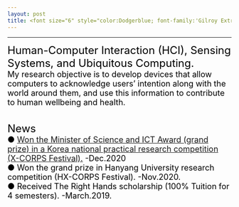 ```yaml
---
layout: post
title: <font size="6" style="color:Dodgerblue; font-family:'Gilroy Extra Bold', Gilroy;"> RESEARCH INTEREST </font>
---
```

---
<font size="4em" style="color:black;"><font size="5em" style="color:black;">Human-Computer Interaction (HCI), Sensing Systems, and Ubiquitous Computing.<br></font>
My research objective is to develop devices that allow computers to acknowledge users’ intention along with the world around them, and use this information to contribute to human wellbeing and health.  </font>
<br>
<br>
<br>
<font size="4em" style="color:black;"><font size="5em" style="color:black;">News<br></font>
● <a href="http://www.newshyu.com/news/articleView.html?idxno=1001225">Won the Minister of Science and ICT Award (grand prize) in a Korea national practical research competition (X-CORPS Festival).</a> -Dec.2020<br>
● Won the grand prize in Hanyang University research competition (HX-CORPS Festival). -Nov.2020.<br>
● Received The Right Hands scholarship (100% Tuition for 4 semesters). -March.2019. <br>

<!--
Current smart devices and health monitoring devices have a limited understanding of the users (e.g., what the user is doing, how they feel) and have limited interaction (e.g., touch, typing). If they can recognize user's daily activity and emotion, these collected data over time will become a personal health record, which can be used to prevent or monitor diseases. Also, this understanding of the user will enable various interactions (\emph{e.g.}, mood therapy, medication intake notification, overall home care). Therefore, I am aspired to enhance input on computing devices by developing and implementing smart sensing systems for them, to augment human health and wellbeing.

To do this, I will 1) explore methods to deploy bio-signals as input to smart devices through implementing novel sensing techniques (\emph{e.g.} radio frequency (RF) signal, laser) and leveraging machine learning. Then, analyze this information to use them for user recognition (\textit{e.g.}, activity, emotion) and interaction. My former research utilizing wearable electromechanical sensors and bio-signal sensors to solicit information on and around the body would serve as a starting point. I believe this approach has the potential to benefit people ubiquitously since bio-signals from humans mostly have a similar form regardless of skin color or the language they speak. Also, in detecting user status -particularly emotional state- they tell the direct and "true" state of the user unlike other methods (\emph{e.g.}, visual-based facial expression data, voice) can be faked. Furthermore, I would like to 2) unlock methods to push the limit of single sensors and deploy ultra-sparse sensors. This will enable devices to become truly ubiquitous without the ubiquity of sensors, which can be applied to various uses such as recognizing people's everyday activity in a broad range, and community health sensing.
-->
